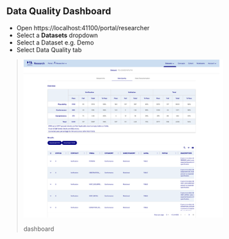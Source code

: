 ## Data Quality Dashboard
- Open https://localhost:41100/portal/researcher
- Select a **Datasets** dropdown
- Select a Dataset e.g. Demo
- Select Data Quality tab

> ![](../images/dqd/dqd-dashboard.png)
>
> dashboard